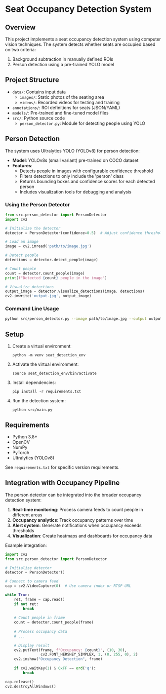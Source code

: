# Seat Occupancy Detection System

## Overview
This project implements a seat occupancy detection system using computer vision techniques. The system detects whether seats are occupied based on two criteria:
1. Background subtraction in manually defined ROIs
2. Person detection using a pre-trained YOLO model

## Project Structure
- `data/`: Contains input data
  - `images/`: Static photos of the seating area
  - `videos/`: Recorded videos for testing and training
- `annotations/`: ROI definitions for seats (JSON/YAML)
- `models/`: Pre-trained and fine-tuned model files
- `src/`: Python source code
  - `person_detector.py`: Module for detecting people using YOLO

## Person Detection
The system uses Ultralytics YOLO (YOLOv8) for person detection:

- **Model**: YOLOv8s (small variant) pre-trained on COCO dataset
- **Features**:
  - Detects people in images with configurable confidence threshold
  - Filters detections to only include the 'person' class
  - Returns bounding boxes and confidence scores for each detected person
  - Includes visualization tools for debugging and analysis

### Using the Person Detector

```python
from src.person_detector import PersonDetector
import cv2

# Initialize the detector
detector = PersonDetector(confidence=0.5)  # Adjust confidence threshold as needed

# Load an image
image = cv2.imread('path/to/image.jpg')

# Detect people
detections = detector.detect_people(image)

# Count people
count = detector.count_people(image)
print(f"Detected {count} people in the image")

# Visualize detections
output_image = detector.visualize_detections(image, detections)
cv2.imwrite('output.jpg', output_image)
```

### Command Line Usage

```bash
python src/person_detector.py --image path/to/image.jpg --output output.jpg --conf 0.5
```

## Setup
1. Create a virtual environment:
   ```
   python -m venv seat_detection_env
   ```

2. Activate the virtual environment:
   ```
   source seat_detection_env/bin/activate
   ```

3. Install dependencies:
   ```
   pip install -r requirements.txt
   ```

4. Run the detection system:
   ```
   python src/main.py
   ```

## Requirements
- Python 3.8+
- OpenCV
- NumPy
- PyTorch
- Ultralytics (YOLOv8)

See `requirements.txt` for specific version requirements.

## Integration with Occupancy Pipeline

The person detector can be integrated into the broader occupancy detection system:

1. **Real-time monitoring**: Process camera feeds to count people in different areas
2. **Occupancy analytics**: Track occupancy patterns over time
3. **Alert system**: Generate notifications when occupancy exceeds thresholds
4. **Visualization**: Create heatmaps and dashboards for occupancy data

Example integration:

```python
import cv2
from src.person_detector import PersonDetector

# Initialize detector
detector = PersonDetector()

# Connect to camera feed
cap = cv2.VideoCapture(0)  # Use camera index or RTSP URL

while True:
    ret, frame = cap.read()
    if not ret:
        break
        
    # Count people in frame
    count = detector.count_people(frame)
    
    # Process occupancy data
    # ...
    
    # Display result
    cv2.putText(frame, f"Occupancy: {count}", (10, 30), 
                cv2.FONT_HERSHEY_SIMPLEX, 1, (0, 255, 0), 2)
    cv2.imshow("Occupancy Detection", frame)
    
    if cv2.waitKey(1) & 0xFF == ord('q'):
        break

cap.release()
cv2.destroyAllWindows()
```
